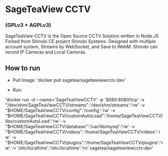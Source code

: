 # SageTeaView CCTV 
### (GPLv3 + AGPLv3)

SageTeaView CCTV is the Open Source CCTV Solution written in Node.JS Forked from Shinobi CE project Shinobi Systems. Designed with multiple account system, Streams by WebSocket, and Save to WebM. Shinobi can record IP Cameras and Local Cameras.

## How to run

- Pull Image:
'docker pull sagetea/sageteaviewcctv:dev'

- Run:

'docker run -d --name='SageTeaViewCCTV' -p '8080:8080/tcp' -v "/dev/shm/SageTeaViewCCTV/streams":'/dev/shm/streams':'rw' -v "$HOME/SageTeaViewCCTV/config":'/config':'rw' -v "$HOME/SageTeaViewCCTV/customAutoLoad":'/home/SageTeaViewCCTV/libs/customAutoLoad':'rw' -v "$HOME/SageTeaViewCCTV/database":'/var/lib/mysql':'rw' -v "$HOME/SageTeaViewCCTV/videos":'/home/SageTeaViewCCTV/videos':'rw' -v "$HOME/SageTeaViewCCTV/plugins":'/home/SageTeaViewCCTV/plugins':'rw' -v '/etc/localtime':'/etc/localtime':'ro' sagetea/sageteaviewcctv:dev'